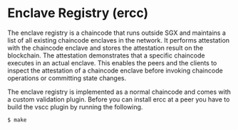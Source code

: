 # Enclave Registry (ercc)

The enclave registry is a chaincode that runs outside SGX and maintains a list
of all existing chaincode enclaves in the network. It performs attestation
with the chaincode enclave and stores the attestation result on the
blockchain. The attestation demonstrates that a specific chaincode executes
in an actual enclave. This enables the peers and the clients to inspect the
attestation of a chaincode enclave before invoking chaincode operations or
committing state changes.

The enclave registry is implemented as a normal chaincode and comes with a
custom validation plugin. Before you can install ercc at a peer you have to
build the vscc plugin by running the following.

    $ make

